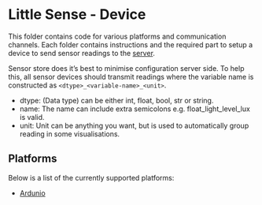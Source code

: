 # Little Sense - Device
This folder contains code for various platforms and communication channels. Each folder contains instructions and the required part to setup a device to send sensor readings to the [server](/server/readme.md).  

Sensor store does it’s best to minimise configuration server side. To help this, all sensor devices should transmit readings where the variable name is constructed as `<dtype>_<variable-name>_<unit>`.

- dtype: (Data type) can be either int, float, bool, str or string. 
- name: The name can include extra semicolons e.g. float_light_level_lux is valid. 
- unit: Unit can be anything you want, but is used to automatically group reading in some visualisations.

## Platforms
Below is a list of the currently supported platforms:

- [Ardunio](arduino/readme.md)

